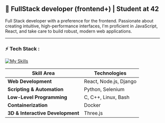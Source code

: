 ## 🚀 FullStack developer (frontend+) | Student at **42**
Full Stack developer with a preference for the frontend. Passionate about creating intuitive, high-performance interfaces, I'm proficient in JavaScript, React, and take care to build robust, modern web applications.

---------------------------------------------------------

### ⚡️ Tech Stack :

[![My Skills](https://skillicons.dev/icons?i=docker,react,vuejs,threejs,nodejs,django,c,cpp,python,selenium)](https://skillicons.dev)


| **Skill Area**                   | **Technologies**                                             |
|----------------------------------|--------------------------------------------------------------|
| **Web Development**              | React, Node.js, Django                                       |
| **Scripting & Automation**       | Python, Selenium                                             |
| **Low-Level Programming**        | C, C++, Linux, Bash                                          |
| **Containerization**             | Docker                                                       |
| **3D & Interactive Development** | Three.js                                                     |
